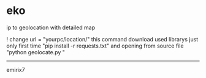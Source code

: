 # eko
ip to geolocation with detailed map

! change url = "yourpc/location/"
this command download used librarys just only first time
"pip install -r requests.txt"
and opening from source file
"python geolocate.py
"
__________
emirix7
